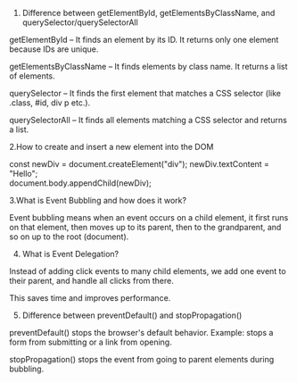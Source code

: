 1. Difference between getElementById, getElementsByClassName, and querySelector/querySelectorAll

getElementById – It finds an element by its ID. It returns only one element because IDs are unique.

getElementsByClassName – It finds elements by class name. It returns a list of elements.

querySelector – It finds the first element that matches a CSS selector (like .class, #id, div p etc.).

querySelectorAll – It finds all elements matching a CSS selector and returns a list.




2.How to create and insert a new element into the DOM

const newDiv = document.createElement("div"); 
newDiv.textContent = "Hello";         
document.body.appendChild(newDiv);

3.What is Event Bubbling and how does it work?

Event bubbling means when an event occurs on a child element, it first runs on that element,
then moves up to its parent, then to the grandparent, and so on up to the root (document).


4. What is Event Delegation?

Instead of adding click events to many child elements, we add one event to their parent, and handle all clicks from there.

This saves time and improves performance.

5. Difference between preventDefault() and stopPropagation()

preventDefault() stops the browser's default behavior.
Example: stops a form from submitting or a link from opening.

stopPropagation() stops the event from going to parent elements during bubbling.


